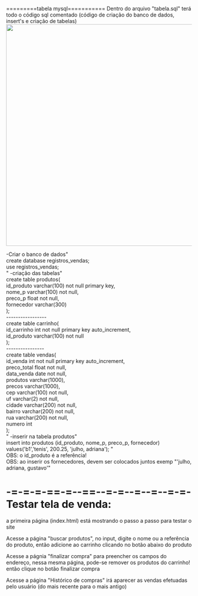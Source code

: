=========tabela mysql===========
Dentro do arquivo "tabela.sql" terá todo o código sql comentado (código de criação do banco de dados, insert's e criação de tabelas)<br>
<img src="imagens/2022-08-12-14-23-56_arquivo1" width='600px'>

-Criar o banco de dados"<br>
create database registros_vendas;<br>
use registros_vendas;<br>
"
-criação das tabelas"<br>
    create table produtos(<br>
    id_produto varchar(100) not null primary key,<br>
    nome_p varchar(100) not null,<br>
    preco_p float not null,<br>
    fornecedor varchar(300)<br>
    );<br>
    -----------------<br>
    create table carrinho(<br>
    id_carrinho int not null primary key auto_increment,<br>
    id_produto varchar(100) not null<br>
    );<br>
    ----------------<br>
    create table vendas(<br>
    id_venda int not null primary key auto_increment,<br>
    preco_total float not null,<br>
    data_venda date not null,<br>
    produtos varchar(1000),<br>
    precos varchar(1000),<br>
    cep varchar(100) not null,<br>
    uf varchar(2) not null,<br>
    cidade varchar(200) not null,<br>
    bairro varchar(200) not null,<br>
    rua varchar(200) not null,<br>
    numero int<br>
    );<br>
"
-inserir na tabela produtos"<br>
    insert into produtos (id_produto, nome_p, preco_p, fornecedor) values('b1','tenis', 200.25, 'julho, adriana');
"<br>
OBS: o id_produto é a referência!<br>
OBS: ao inserir os fornecedores, devem ser colocados juntos exemp "'julho, adriana, gustavo'"

-=-=-=-==-=--==--=-=--=--=--=-=-<br>
Testar tela de venda:<br>
==========================================
a primeira página (index.html) está mostrando o passo a passo para testar o site

Acesse a página "buscar produtos", no input, digite o nome ou a referência do produto, então adicione ao carrinho clicando no botão abaixo do produto

Acesse a págnia "finalizar compra" para preencher os campos do endereço, nessa mesma página, pode-se remover os produtos do carrinho! então clique no botão finalizar compra

Acesse a página "Histórico de compras" irá aparecer as vendas efetuadas pelo usuário (do mais recente para o mais antigo)
